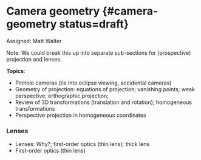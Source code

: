 # Camera geometry {#camera-geometry status=draft}

Assigned: Matt Walter

Note: We could break this up into separate sub-sections for (prospective) projection and lenses.

**Topics**:

* Pinhole cameras (tie into eclipse viewing, accidental cameras)
* Geometry of projection: equations of projection; vanishing points; weak perspective; orthographic projection;
* Review of 3D transformations (translation and rotation); homogeneous transformations
* Perspective projection in homogeneous coordinates


### Lenses

* Lenses: Why?; first-order optics (thin lens); thick lens
* First-order optics (thin lens)
